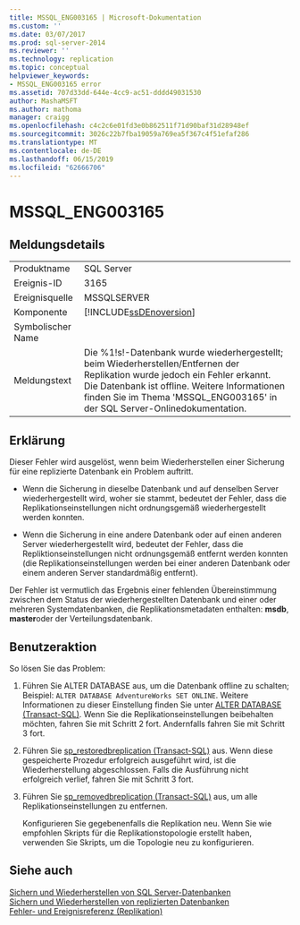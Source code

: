 ```yaml
---
title: MSSQL_ENG003165 | Microsoft-Dokumentation
ms.custom: ''
ms.date: 03/07/2017
ms.prod: sql-server-2014
ms.reviewer: ''
ms.technology: replication
ms.topic: conceptual
helpviewer_keywords:
- MSSQL_ENG003165 error
ms.assetid: 707d33dd-644e-4cc9-ac51-dddd49031530
author: MashaMSFT
ms.author: mathoma
manager: craigg
ms.openlocfilehash: c4c2c6e01fd3e0b862511f71d90baf31d28948ef
ms.sourcegitcommit: 3026c22b7fba19059a769ea5f367c4f51efaf286
ms.translationtype: MT
ms.contentlocale: de-DE
ms.lasthandoff: 06/15/2019
ms.locfileid: "62666706"
---
```

# <a name="mssqleng003165"></a>MSSQL_ENG003165
    
## <a name="message-details"></a>Meldungsdetails  
  
|||  
|-|-|  
|Produktname|SQL Server|  
|Ereignis-ID|3165|  
|Ereignisquelle|MSSQLSERVER|  
|Komponente|[!INCLUDE[ssDEnoversion](../../includes/ssdenoversion-md.md)]|  
|Symbolischer Name||  
|Meldungstext|Die %1!s!-Datenbank wurde wiederhergestellt; beim Wiederherstellen/Entfernen der Replikation wurde jedoch ein Fehler erkannt. Die Datenbank ist offline. Weitere Informationen finden Sie im Thema 'MSSQL_ENG003165' in der SQL Server-Onlinedokumentation.|  
  
## <a name="explanation"></a>Erklärung  
 Dieser Fehler wird ausgelöst, wenn beim Wiederherstellen einer Sicherung für eine replizierte Datenbank ein Problem auftritt.  
  
-   Wenn die Sicherung in dieselbe Datenbank und auf denselben Server wiederhergestellt wird, woher sie stammt, bedeutet der Fehler, dass die Replikationseinstellungen nicht ordnungsgemäß wiederhergestellt werden konnten.  
  
-   Wenn die Sicherung in eine andere Datenbank oder auf einen anderen Server wiederhergestellt wird, bedeutet der Fehler, dass die Repliktionseinstellungen nicht ordnungsgemäß entfernt werden konnten (die Replikationseinstellungen werden bei einer anderen Datenbank oder einem anderen Server standardmäßig entfernt).  
  
 Der Fehler ist vermutlich das Ergebnis einer fehlenden Übereinstimmung zwischen dem Status der wiederhergestellten Datenbank und einer oder mehreren Systemdatenbanken, die Replikationsmetadaten enthalten: **msdb**, **master**oder der Verteilungsdatenbank.  
  
## <a name="user-action"></a>Benutzeraktion  
 So lösen Sie das Problem:  
  
1.  Führen Sie ALTER DATABASE aus, um die Datenbank offline zu schalten; Beispiel: `ALTER DATABASE AdventureWorks SET ONLINE`. Weitere Informationen zu dieser Einstellung finden Sie unter [ALTER DATABASE &#40;Transact-SQL&#41;](/sql/t-sql/statements/alter-database-transact-sql). Wenn Sie die Replikationseinstellungen beibehalten möchten, fahren Sie mit Schritt 2 fort. Andernfalls fahren Sie mit Schritt 3 fort.  
  
2.  Führen Sie [sp_restoredbreplication &#40;Transact-SQL&#41;](/sql/relational-databases/system-stored-procedures/sp-restoredbreplication-transact-sql) aus. Wenn diese gespeicherte Prozedur erfolgreich ausgeführt wird, ist die Wiederherstellung abgeschlossen. Falls die Ausführung nicht erfolgreich verlief, fahren Sie mit Schritt 3 fort.  
  
3.  Führen Sie [sp_removedbreplication &#40;Transact-SQL&#41;](/sql/relational-databases/system-stored-procedures/sp-removedbreplication-transact-sql) aus, um alle Replikationseinstellungen zu entfernen.  
  
     Konfigurieren Sie gegebenenfalls die Replikation neu. Wenn Sie wie empfohlen Skripts für die Replikationstopologie erstellt haben, verwenden Sie Skripts, um die Topologie neu zu konfigurieren.  
  
## <a name="see-also"></a>Siehe auch  
 [Sichern und Wiederherstellen von SQL Server-Datenbanken](../backup-restore/back-up-and-restore-of-sql-server-databases.md)   
 [Sichern und Wiederherstellen von replizierten Datenbanken](administration/back-up-and-restore-replicated-databases.md)   
 [Fehler- und Ereignisreferenz &#40;Replikation&#41;](errors-and-events-reference-replication.md)  
  
  
